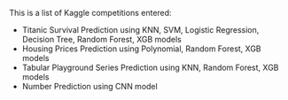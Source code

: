 This is a list of Kaggle competitions entered:
- Titanic Survival Prediction using KNN, SVM, Logistic Regression, Decision Tree, Random Forest, XGB models
- Housing Prices Prediction using Polynomial, Random Forest, XGB models
- Tabular Playground Series Prediction using KNN, Random Forest, XGB models
- Number Prediction using CNN model
